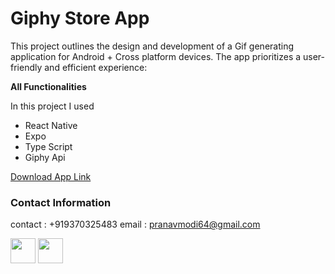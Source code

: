 # Giphy Store App

This project outlines the design and development of a Gif generating application for Android + Cross platform devices. The app prioritizes a user-friendly and efficient experience:

**All Functionalities**

In this project I used
- React Native
- Expo
- Type Script
- Giphy Api

[Download App Link](https://drive.google.com/file/d/1sK6FbrIpP3sOp2LzeAqe4TvF2E9qrZyG/view?usp=sharing)

### Contact Information 
contact : +919370325483
email : pranavmodi64@gmail.com

<a href="https://www.linkedin.com/in/pranav-modi-960b67240" target="blank"><img align="center"
            src="https://logopng.com.br/logos/linkedin-83.png"
            width="40" /></a>
    <a href="https://play.google.com/store/apps/developer?id=OnlyModi"><img align="center"
            src="https://github.com/user-attachments/assets/0f8756f9-05a3-4ae0-8317-d4a83e515d22" height="40" width="40" /></a>
